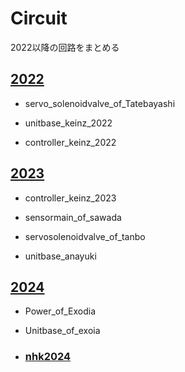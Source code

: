 # Circuit
2022以降の回路をまとめる

## [2022](https://github.com/shinchiryota/Circuit/blob/main/2022/README.md)
+ servo_solenoidvalve_of_Tatebayashi

+ unitbase_keinz_2022

+ controller_keinz_2022
## [2023](https://github.com/shinchiryota/Circuit/blob/main/2023/README.md)
+ controller_keinz_2023

+ sensormain_of_sawada

+ servosolenoidvalve_of_tanbo

+ unitbase_anayuki
## [2024](https://github.com/shinchiryota/Circuit/blob/main/2024/README.md)
+ Power_of_Exodia

+ Unitbase_of_exoia
+ ### [nhk2024](https://github.com/shinchiryota/Circuit/blob/main/2024/nhk2024/README.md)
